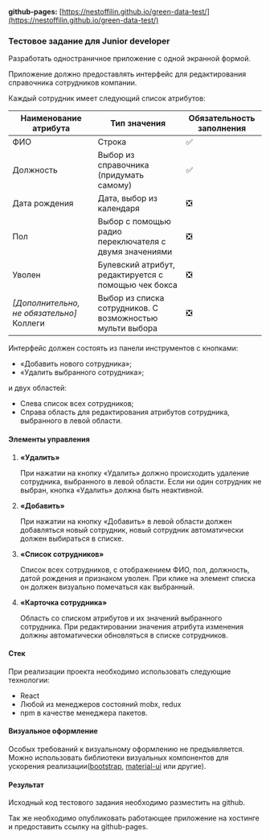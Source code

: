 **github-pages:**  [https://nestoffilin.github.io/green-data-test/](https://nestoffilin.github.io/green-data-test/)

### Тестовое задание для Junior developer

Разработать одностраничное приложение с одной экранной формой.

Приложение должно предоставлять интерфейс для редактирования справочника сотрудников компании.

Каждый сотрудник имеет следующий список атрибутов:

Наименование атрибута|Тип значения|Обязательность заполнения
---------------------|------------|-------------------------
ФИО|Строка|:white_check_mark:
Должность|Выбор из справочника (придумать самому)|:white_check_mark:
Дата рождения|Дата, выбор из календаря|:negative_squared_cross_mark:
Пол|Выбор с помощью радио переключателя с двумя значениями|:negative_squared_cross_mark:
Уволен|Булевский атрибут, редактируется с помощью чек бокса|:negative_squared_cross_mark:
_[Дополнительно, не обязательно]_ Коллеги|Выбор из списка сотрудников. С возможностью мульти выбора|:negative_squared_cross_mark:

Интерфейс должен состоять из панели инструментов с кнопками:
* «Добавить нового сотрудника»;
* «Удалить выбранного сотрудника»;

и двух областей:
* Слева список всех сотрудников;
* Справа область для редактирования атрибутов сотрудника, выбранного в левой области.

#### Элементы управления
1. **«Удалить»**
    
    При нажатии на кнопку «Удалить» должно происходить удаление сотрудника, выбранного в левой области. Если ни один сотрудник не выбран, кнопка «Удалить» должна быть неактивной.
2. **«Добавить»**
    
    При нажатии на кнопку «Добавить» в левой области должен добавляться новый сотрудник, новый сотрудник автоматически должен выбираться в списке.
3. **«Список сотрудников»**
    
    Список всех сотрудников, с отображением ФИО, пол, должность, датой рождения и признаком уволен. При клике на элемент списка он должен визуально помечаться как выбранный.
4. **«Карточка сотрудника»**
    
    Область со списком атрибутов и их значений выбранного сотрудника. При редактировании значения атрибута изменения должны автоматически обновляться в списке сотрудников.

#### Стек
При реализации проекта необходимо использовать следующие технологии:
* React
* Любой из менеджеров состояний mobx, redux
* npm в качестве менеджера пакетов.

#### Визуальное оформление
Особых требований к визуальному оформлению не предъявляется. Можно использовать библиотеки визуальных компонентов для ускорения реализации([bootstrap](http://getbootstrap.com/), [material-ui](http://www.material-ui.com/#/) или другие).

#### Результат
Исходный код тестового задания необходимо разместить на github.

Так же необходимо опубликовать работающее приложение на хостинге и предоставить ссылку на github-pages.